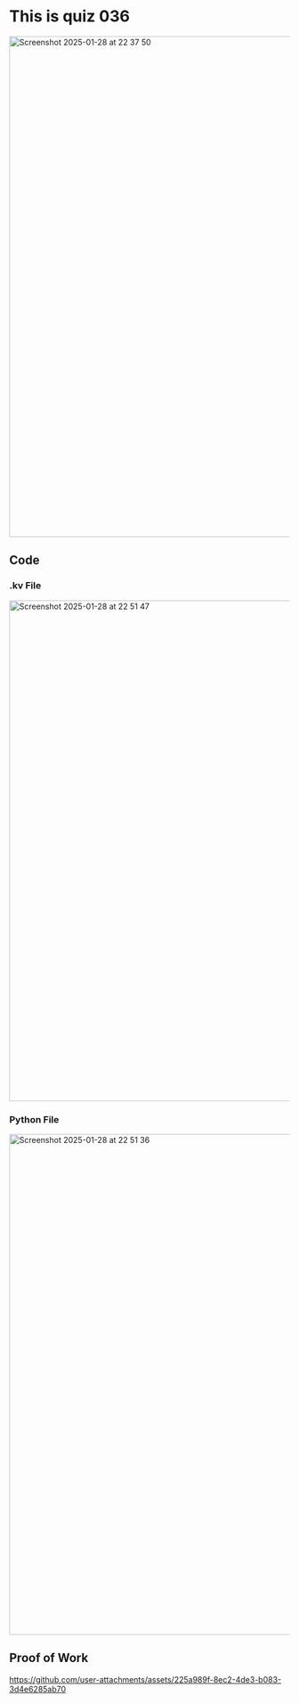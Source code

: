 # This is quiz 036
<img width="900" alt="Screenshot 2025-01-28 at 22 37 50" src="https://github.com/user-attachments/assets/834ca7b6-da75-4478-863d-b651e9ceebbc" />

## Code

### .kv File
<img width="900" alt="Screenshot 2025-01-28 at 22 51 47" src="https://github.com/user-attachments/assets/7f0b4e46-60d6-4c4a-9894-f0b6e293f657" />

### Python File
<img width="900" alt="Screenshot 2025-01-28 at 22 51 36" src="https://github.com/user-attachments/assets/1f3334cd-dd71-474a-934f-c0dc2e780f36" />

## Proof of Work
https://github.com/user-attachments/assets/225a989f-8ec2-4de3-b083-3d4e6285ab70


